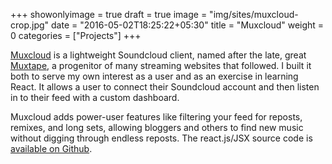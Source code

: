+++
showonlyimage = true
draft = true
image = "img/sites/muxcloud-crop.jpg"
date = "2016-05-02T18:25:22+05:30"
title = "Muxcloud"
weight = 0
categories = ["Projects"]
+++


[Muxcloud](http://muxcloud.matthewcieplak.com/) is a lightweight Soundcloud client, named after the late, great [Muxtape](https://en.wikipedia.org/wiki/Muxtape), a progenitor of many streaming websites that followed. I built it both to serve my own interest as a user and as an exercise in learning React. It allows a user to connect their Soundcloud account and then listen in to their feed with a custom dashboard.

<!--more -->

Muxcloud adds power-user features like filtering your feed for reposts, remixes, and long sets, allowing bloggers and others to find new music without digging through endless reposts. The react.js/JSX source code is [available on Github](https://github.com/matthewcieplak/muxcloud).